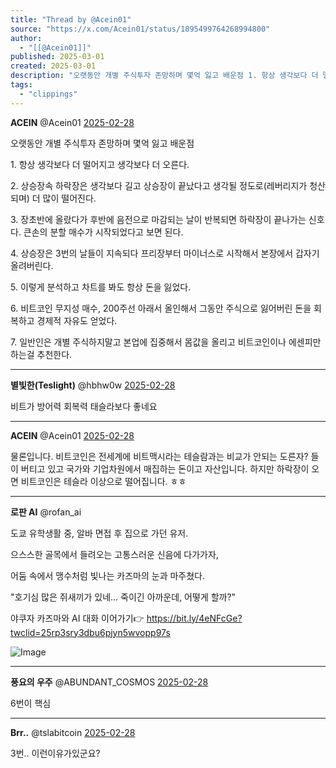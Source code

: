 ```yaml
---
title: "Thread by @Acein01"
source: "https://x.com/Acein01/status/1895499764268994800"
author:
  - "[[@Acein01]]"
published: 2025-03-01
created: 2025-03-01
description: "오랫동안 개별 주식투자 존망하며 몇억 잃고 배운점 1. 항상 생각보다 더 떨어지고 생각보다 더 오른다. 2. 상승장속 하락장은 생각보다 길고 상승장이 끝났다고 생각될 정도로(레버리지가 청산되며) 더 많이 떨어진다. 3. 장초반에 올랐다가 후반에"
tags:
  - "clippings"
---
```

**ACEIN** @Acein01 [2025-02-28](https://x.com/Acein01/status/1895499764268994800/history)

오랫동안 개별 주식투자 존망하며 몇억 잃고 배운점

1\. 항상 생각보다 더 떨어지고 생각보다 더 오른다.

2\. 상승장속 하락장은 생각보다 길고 상승장이 끝났다고 생각될 정도로(레버리지가 청산되며) 더 많이 떨어진다.

3\. 장초반에 올랐다가 후반에 음전으로 마감되는 날이 반복되면 하락장이 끝나가는 신호다. 큰손의 분할 매수가 시작되었다고 보면 된다.

4\. 상승장은 3번의 날들이 지속되다 프리장부터 마이너스로 시작해서 본장에서 갑자기 올려버린다.

5\. 이렇게 분석하고 차트를 봐도 항상 돈을 잃었다.

6\. 비트코인 무지성 매수, 200주선 아래서 올인해서 그동안 주식으로 잃어버린 돈을 회복하고 경제적 자유도 얻었다.

7\. 일반인은 개별 주식하지말고 본업에 집중해서 몸값을 올리고 비트코인이나 에센피만 하는걸 추천한다.

---

**별빛한(Teslight)** @hbhw0w [2025-02-28](https://x.com/hbhw0w/status/1895500049888760054)

비트가 방어력 회복력 태슬라보다 좋네요

---

**ACEIN** @Acein01 [2025-02-28](https://x.com/Acein01/status/1895505033132990498)

물론입니다. 비트코인은 전세계에 비트맥시라는 테슬람과는 비교가 안되는 도른자? 들이 버티고 있고 국가와 기업차원에서 매집하는 돈이고 자산입니다. 하지만 하락장이 오면 비트코인은 테슬라 이상으로 떨어집니다. ㅎㅎ

---

**로판 AI** @rofan\_ai

도쿄 유학생활 중, 알바 면접 후 집으로 가던 유저.

으스스한 골목에서 들려오는 고통스러운 신음에 다가가자,

어둠 속에서 맹수처럼 빛나는 카즈마의 눈과 마주쳤다.

"호기심 많은 쥐새끼가 있네... 죽이긴 아까운데, 어떻게 할까?"

야쿠자 카즈마와 AI 대화 이어가기👉 https://bit.ly/4eNFcGe?twclid=25rp3sry3dbu6pjyn5wvopp97s

![Image](https://pbs.twimg.com/media/GaJU_Rxb0AMUwa0?format=png&name=large)

---

**풍요의 우주** @ABUNDANT\_COSMOS [2025-02-28](https://x.com/ABUNDANT_COSMOS/status/1895501575168340171)

6번이 핵심

---

**Brr..** @tslabitcoin [2025-02-28](https://x.com/tslabitcoin/status/1895504655712711073)

3번.. 이런이유가있군요?